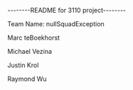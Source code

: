 --------README for 3110 project--------

Team Name: nullSquadException

Marc teBoekhorst

Michael Vezina

Justin Krol

Raymond Wu



